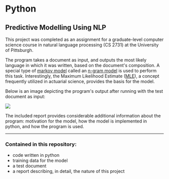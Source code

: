 # Python
## Predictive Modelling Using NLP

This project was completed as an assignment for a graduate-level computer science course in natural language processing (CS 2731) at the University of Pittsburgh. 

The program takes a document as input, and outputs the most likely language in which it was written, based on the document's composition. A special type of [markov model](https://en.wikipedia.org/wiki/Markov_chain) called an [n-gram model](https://en.wikipedia.org/wiki/N-gram) is used to perform this task. Interestingly, the Maximum Likelihood Estimate ([MLE](https://en.wikipedia.org/wiki/Maximum_likelihood_estimation)), a concept frequently utilized in actuarial science, provides the basis for the model.

Below is an image depicting the program's output after running with the test document as input:

<img src = "https://github.com/JosephKnittel/Python/blob/main/Images/output.png">

The included report provides considerable additional information about the program: motivation for the model, how the model is implemented in python, and how the program is used. 

<hr>

### Contained in this repository: 

- code written in python
- training data for the model
- a test document
- a report describing, in detail, the nature of this project
